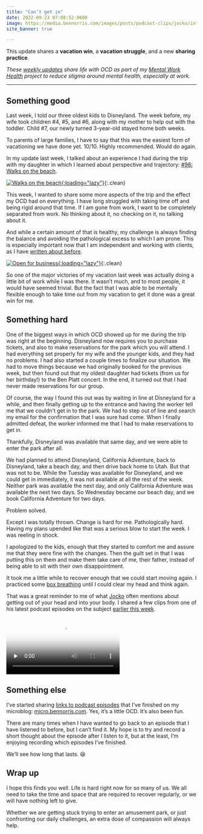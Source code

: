 ```yaml
---
title: "Can’t get in"
date: 2022-09-23 07:08:52-0600
image: https://media.bennorris.com/images/posts/podcast-clips/jocko/into-your-body.jpeg
site_banner: true

---
```


This update shares a **vacation win**, a **vacation struggle**, and a new **sharing practice**.

_These [weekly updates](https://bennorris.com/tags/weekly-update/) share life with OCD as part of my [Mental Work Health](https://bennorris.com/mental-work-health) project to reduce stigma around mental health, especially at work._

***

## Something good

Last week, I told our three oldest kids to Disneyland. The week before, my wife took children #4, #5, and #6, along with my mother to help out with the toddler. Child #7, our newly turned 3-year-old stayed home both weeks.

To parents of large families, I have to say that this was the easiest form of vacationing we have done yet. 10/10. Highly recommended. Would do again.

In my update last week, I talked about an experience I had during the trip with my daughter in which I learned about perspective and trajectory: [#98: Walks on the beach](https://bennorris.com/2022/09/16/walks-on-the-beach).

[![Walks on the beach](https://media.bennorris.com/images/mentalworkhealth/posts/walking-on-beach.jpg){:loading="lazy"}](https://bennorris.com/2022/09/16/walks-on-the-beach){:.clean}

This week, I wanted to share some more aspects of the trip and the effect my OCD had on everything. I have long struggled with taking time off and being rigid around that time. If I am gone from work, I want to be completely separated from work. No thinking about it, no checking on it, no talking about it.

And while a certain amount of that is healthy, my challenge is always finding the balance and avoiding the pathological excess to which I am prone. This is especially important now that I am independent and working with clients, as I have [written about before](https://bennorris.com/2022/06/23/open-for-business).

[![Open for business](https://media.bennorris.com/images/posts/yes-im-open.jpg){:loading="lazy"}](https://bennorris.com/2022/06/23/open-for-business){:.clean}

So one of the major victories of my vacation last week was actually doing a little bit of work while I was there. It wasn’t much, and to most people, it would have seemed trivial. But the fact that I was able to be mentally flexible enough to take time out from my vacation to get it done was a great win for me.


## Something hard

One of the biggest ways in which OCD showed up for me during the trip was right at the beginning. Disneyland now requires you to purchase tickets, and also to make reservations for the park which you will attend. I had everything set properly for my wife and the younger kids, and they had no problems. I had also started a couple times to finalize our situation. We had to move things because we had originally booked for the previous week, but then found out that my oldest daughter had tickets (from us for her birthday!) to the Ben Platt concert. In the end, it turned out that I had never made reservations for our group.

Of course, the way I found this out was by waiting in line at Disneyland for a while, and then finally getting up to the entrance and having the worker tell me that we couldn’t get in to the park. We had to step out of line and search my email for the confirmation that I was sure had come. When I finally admitted defeat, the worker informed me that I had to make reservations to get in.

Thankfully, Disneyland was available that same day, and we were able to enter the park after all.

We had planned to attend Disneyland, California Adventure, back to Disneyland, take a beach day, and then drive back home to Utah. But that was not to be. While the Tuesday was available for Disneyland, and we could get in immediately, it was not available at all the rest of the week. Neither park was available the next day, and only California Adventure was available the next two days. So Wednesday became our beach day, and we book California Adventure for two days.

Problem solved.

Except I was totally thrown. Change is hard for me. Pathologically hard. Having my plans upended like that was a serious blow to start the week. I was reeling in shock.

I apologized to the kids, enough that they started to comfort me and assure me that they were fine with the changes. Then the guilt set in that I was putting this on them and make them take care of me, their father, instead of being able to sit with their own disappointment.

It took me a little while to recover enough that we could start moving again. I practiced some [box breathing](https://en.wiktionary.org/wiki/box_breathing) until I could clear my head and think again.

That was a great reminder to me of what [Jocko](https://bennorris.com/tags/jocko/) often mentions about getting out of your head and into your body. I shared a few clips from one of his latest podcast episodes on the subject [earlier this week](https://bennorris.com/2022/09/19/in-your-body).

<div class="embed-responsive embed-responsive-16by9">
    <video class="embed-responsive-item" controls="controls" playsinline="playsinline" src="https://media.bennorris.com/videos/posts/podcast-clips/jocko/into-your-body.mov" poster="https://media.bennorris.com/images/posts/podcast-clips/jocko/into-your-body.jpeg" style="background-image:url(https://media.bennorris.com/images/posts/podcast-clips/jocko/into-your-body.jpeg);background-size:contain;background-repeat:no-repeat;" preload="none"></video>
</div>


## Something else

I’ve started sharing [links to podcast episodes](https://micro.bennorris.com/categories/podcasts/) that I’ve finished on my microblog: [micro.bennorris.com](https://micro.bennorris.com/). Yes, it’s a little OCD. It’s also been fun.

There are many times when I have wanted to go back to an episode that I have listened to before, but I can’t find it. My hope is to try and record a short thought about the episode after I listen to it, but at the least, I’m enjoying recording which episodes I’ve finished.

We’ll see how long that lasts. 😆


## Wrap up

I hope this finds you well. Life is hard right now for so many of us. We all need to take the time and space that are required to recover regularly, or we will have nothing left to give.

Whether we are getting stuck trying to enter an amusement park, or just confronting our daily challenges, an extra dose of compassion will always help.




